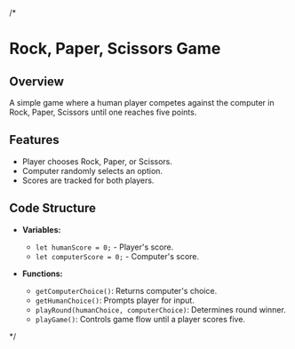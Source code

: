 /*
# Rock, Paper, Scissors Game

## Overview

A simple game where a human player competes against the computer in Rock, Paper, Scissors until one reaches five points.

## Features

- Player chooses Rock, Paper, or Scissors.
- Computer randomly selects an option.
- Scores are tracked for both players.

## Code Structure

- **Variables:**
  - `let humanScore = 0;` - Player's score.
  - `let computerScore = 0;` - Computer's score.

- **Functions:**
  - `getComputerChoice()`: Returns computer's choice.
  - `getHumanChoice()`: Prompts player for input.
  - `playRound(humanChoice, computerChoice)`: Determines round winner.
  - `playGame()`: Controls game flow until a player scores five.

*/
